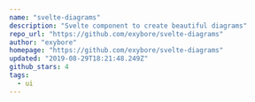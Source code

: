 ```yaml
---
name: "svelte-diagrams"
description: "Svelte component to create beautiful diagrams"
repo_url: "https://github.com/exybore/svelte-diagrams"
author: "exybore"
homepage: "https://github.com/exybore/svelte-diagrams"
updated: "2019-08-29T18:21:48.249Z"
github_stars: 4
tags: 
  - ui
---
```

